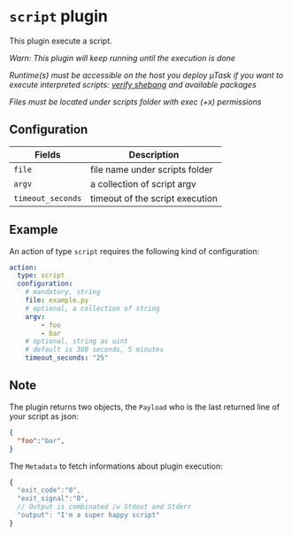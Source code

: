 # `script` plugin

This plugin execute a script.

*Warn: This plugin will keep running until the execution is done*

*Runtime(s) must be accessible on the host you deploy µTask if you want to execute interpreted scripts: [verify shebang](https://en.wikipedia.org/wiki/Shebang_(Unix)) and available packages*

*Files must be located under scripts folder with exec (+x) permissions*

## Configuration

|Fields|Description
|---|---
| `file` | file name under scripts folder
| `argv` | a collection of script argv
| `timeout_seconds` | timeout of the script execution

## Example

An action of type `script` requires the following kind of configuration:

```yaml
action:
  type: script
  configuration:
    # mandatory, string
    file: example.py
    # optional, a collection of string
    argv:
        - foo
        - bar
    # optional, string as uint
    # default is 300 seconds, 5 minutes
    timeout_seconds: "25"
```

## Note

The plugin returns two objects, the `Payload` who is the last returned line of your script as json:

```json
{
  "foo":"bar",
}
```

The `Metadata` to fetch informations about plugin execution:

```js
{
  "exit_code":"0",
  "exit_signal":"0",
  // Output is combinated /w Stdout and Stderr
  "output": "I'm a super happy script"
}
```
